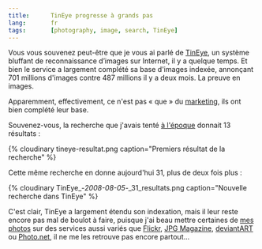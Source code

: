 ```yaml
---
title:      TinEye progresse à grands pas
lang:       fr
tags:       [photography, image, search, TinEye]
---
```


Vous vous souvenez peut-être que je vous ai parlé de [TinEye](/2008/06/tineye-un-systeme-bluffant-de-reconnaissance-d-images-sur-internet.html), un système bluffant de reconnaissance d’images sur Internet, il y a quelque temps. Et bien le service a largement complété sa base d'images indexée, annonçant 701 millions d'images contre 487 millions il y a deux mois. La preuve en images.


Apparemment, effectivement, ce n'est pas « que » du [marketing](http://www.marketing-planet.com/), ils ont bien complété leur base.

Souvenez-vous, la recherche que j'avais tenté [à l'époque](/2008/06/tineye-un-systeme-bluffant-de-reconnaissance-d-images-sur-internet.html) donnait 13 résultats :

{% cloudinary tineye-resultat.png caption="Premiers résultat de la recherche" %}


Cette même recherche en donne aujourd'hui 31, plus de deux fois plus :

{% cloudinary TinEye_-_2008-08-05_-_31_resultats.png caption="Nouvelle recherche dans TinEye" %}


C'est clair, TinEye a largement étendu son indexation, mais il leur reste encore pas mal de boulot à faire, puisque j'ai beau mettre certaines de [mes photos](rub61) sur des services aussi variés que [Flickr](https://www.flickr.com/photos/nicolas-hoizey/), [JPG Magazine](http://www.jpgmag.com/people/nhoizey), [deviantART](http://nhoizey.deviantart.com/) ou [Photo.net](http://photo.net/photos/nicolas-hoizey), il ne me les retrouve pas encore partout…
